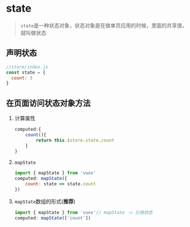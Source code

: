 # state

> `state`是一种状态对象，状态对象是在做单页应用的时候，里面的共享值，就叫做状态 

## 声明状态

```js
//store/index.js
const state = {
  count: 3
}
```

## 在页面访问状态对象方法

1. 计算属性

    ```js
    computed:{
        count(){
            return this.$store.state.count
        }
    }
    ```



2. `mapState`

   ```js
   import { mapState } from 'vuex'
   computed: mapState({
       count: state => state.count
   })
   ```



3. `mapState`数组的形式(**推荐**)

   ```js
   import { mapState } from 'vuex'// mapState -> 引用状态
   computed: mapState(['count'])
   ```

   